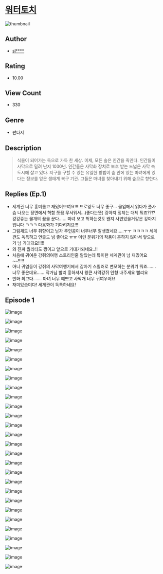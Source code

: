 # [워터토치](https://comic.naver.com/challenge/list?titleId=811149)
![thumbnail](https://image-comic.pstatic.net/user_contents_data/challenge_comic/2023/05/25/275190/upload_3774913904868931892_480x623.jpeg)

## Author
- [sl****](https://comic.naver.com/artistTitle?id=275190)

## Rating
- 10.00

## View Count
- 330

## Genre
- 판타지

## Description
> 식물이 되어가는 독으로 가득 찬 세상. 이제, 모든 숲은 인간을 죽인다. 인간들이 사막으로 밀려 난지 1000년. 인간들은 사막화 장치로 보호 받는 드넓은 사막 속 도시에 살고 있다. 지구를 구할 수 있는 유일한 방법이 숲 안에 있는 마녀에게 있다는 정보를 얻은 생태계 복구 기관<Roots>. 그들은 마녀를 찾아내기 위해 숲으로 향한다.

## Replies (Ep.1)
- 세계관 너무 흥미롭고 재밌어보여요!!! 드로잉도 너무 좋구... 몰입해서 읽다가 풀사슴 나오는 장면에서 헉함 쪼끔 무서워서...(좋다는뜻) 강아지 정체는 대체 뭐죠??!? 강강쥬는 물개의 꿈을 꾼다...... 마녀 보고 헉하는것도 왠지 사연있을거같은 강아지입니다 ㅋㅋㅋ 다음화가 기다려져요!!!
- 그림체도 너무 취향이고 남자 주인공이 너무너무 잘생겼네요…..ㅜㅜ ㅋㅋㅋㅋ 세계관도 독특하고 연출도 넘 좋아요 ㅠㅠ 이런 분위기의 작품이 흔하지 않아서 앞으로가 넘 기대돼요!!!!!
- 와 진짜 퀄리티도 짱이고 앞으로 기대가되네요..!!
- 처음에 귀여운 강쥐의여행 스토리인줄 알았는데 특이한 세계관이 넘 재밌어요~~!!!!!
- 아니 귀염둥이 강쥐의 사막여행기에서 갑자기 스릴러로 변모하는 분위기 뭐죠....... 너무 좋은데요...... 작가님 빨리 흥하셔서 왕큰 사막강쥐 인형 내주세요 빨리요
- 만화 최고다……. 마녀 너무 예쁘고 사막개 너무 귀여우어요
- 재미있습미다! 세계관이 독특하네요!

## Episode 1
![image](https://image-comic.pstatic.net/user_contents_data/challenge_comic/2023/05/25/275190/upload_3474918965525165619.jpeg)

![image](https://image-comic.pstatic.net/user_contents_data/challenge_comic/2023/05/25/275190/upload_3834359018170693427.jpeg)

![image](https://image-comic.pstatic.net/user_contents_data/challenge_comic/2023/05/25/275190/upload_4050199722050205028.jpeg)

![image](https://image-comic.pstatic.net/user_contents_data/challenge_comic/2023/05/25/275190/upload_4048795676488186209.jpeg)

![image](https://image-comic.pstatic.net/user_contents_data/challenge_comic/2023/05/25/275190/upload_3546643187771859299.jpeg)

![image](https://image-comic.pstatic.net/user_contents_data/challenge_comic/2023/05/25/275190/upload_3775762740730422833.jpeg)

![image](https://image-comic.pstatic.net/user_contents_data/challenge_comic/2023/05/25/275190/upload_7075208037618169441.jpeg)

![image](https://image-comic.pstatic.net/user_contents_data/challenge_comic/2023/05/25/275190/upload_3991931331019815010.jpeg)

![image](https://image-comic.pstatic.net/user_contents_data/challenge_comic/2023/05/25/275190/upload_7219940030292768357.jpeg)

![image](https://image-comic.pstatic.net/user_contents_data/challenge_comic/2023/05/25/275190/upload_3472950834694797157.jpeg)

![image](https://image-comic.pstatic.net/user_contents_data/challenge_comic/2023/05/25/275190/upload_7377851911715250484.jpeg)

![image](https://image-comic.pstatic.net/user_contents_data/challenge_comic/2023/05/25/275190/upload_3702575055702667874.jpeg)

![image](https://image-comic.pstatic.net/user_contents_data/challenge_comic/2023/05/25/275190/upload_3703757927576121911.jpeg)

![image](https://image-comic.pstatic.net/user_contents_data/challenge_comic/2023/05/25/275190/upload_4063434565005948727.jpeg)

![image](https://image-comic.pstatic.net/user_contents_data/challenge_comic/2023/05/25/275190/upload_3832618684618585913.jpeg)

![image](https://image-comic.pstatic.net/user_contents_data/challenge_comic/2023/05/25/275190/upload_3618423928187412785.jpeg)

![image](https://image-comic.pstatic.net/user_contents_data/challenge_comic/2023/05/25/275190/upload_3702347438740366905.jpeg)

![image](https://image-comic.pstatic.net/user_contents_data/challenge_comic/2023/05/25/275190/upload_3906654295729649460.jpeg)

![image](https://image-comic.pstatic.net/user_contents_data/challenge_comic/2023/05/25/275190/upload_7363495768061470308.jpeg)

![image](https://image-comic.pstatic.net/user_contents_data/challenge_comic/2023/05/25/275190/upload_3474861583973573219.jpeg)

![image](https://image-comic.pstatic.net/user_contents_data/challenge_comic/2023/05/25/275190/upload_7233115481617884722.jpeg)

![image](https://image-comic.pstatic.net/user_contents_data/challenge_comic/2023/05/25/275190/upload_3846699026983511349.jpeg)

![image](https://image-comic.pstatic.net/user_contents_data/challenge_comic/2023/05/25/275190/upload_7004284035826529593.jpeg)

![image](https://image-comic.pstatic.net/user_contents_data/challenge_comic/2023/05/25/275190/upload_3904674071042864689.jpeg)

![image](https://image-comic.pstatic.net/user_contents_data/challenge_comic/2023/05/25/275190/upload_3689069552462291557.jpeg)

![image](https://image-comic.pstatic.net/user_contents_data/challenge_comic/2023/05/25/275190/upload_3690529695381139810.jpeg)

![image](https://image-comic.pstatic.net/user_contents_data/challenge_comic/2023/05/25/275190/upload_3977635476493591650.jpeg)

![image](https://image-comic.pstatic.net/user_contents_data/challenge_comic/2023/05/25/275190/upload_3546134341454619748.jpeg)
